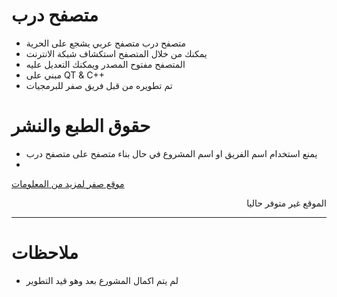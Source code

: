 # متصفح درب
* متصفح درب متصفح عربي يشجع على الحرية 
* يمكنك من خلال المتصفح استكشاف شبكة الانترنت
* المتصفح مفتوح المصدر ويمكنك التعديل عليه
* مبني على 
QT & C++
* تم تطويره من قبل فريق صفر للبرمجيات

# حقوق الطبع والنشر

* يمنع استخدام اسم الفريق او اسم المشروع  في حال بناء متصفح على متصفح درب
* <html>
<a href="https://example.com" >موقع صفر لمزيد من المعلومات </a>
<br/><p align="right">الموقع غير متوفر حاليا</p>
<hr/>
</html>

# ملاحظات
* لم يتم اكمال المشورع بعد وهو قيد التطوير
